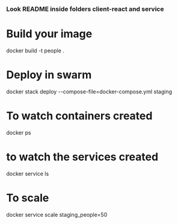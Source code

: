 ### Look README inside folders client-react and service

# Build your image
docker build -t people . 

# Deploy in swarm
docker stack deploy --compose-file=docker-compose.yml staging

# To watch containers created
docker ps

# to watch the services created
docker service ls

# To scale
docker service scale staging_people=50